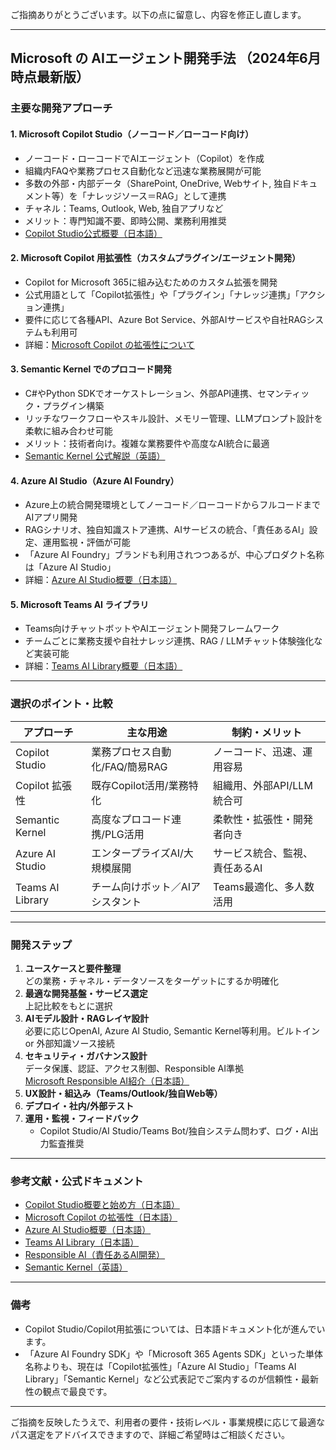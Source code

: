 ご指摘ありがとうございます。以下の点に留意し、内容を修正し直します。

---

## Microsoft の AIエージェント開発手法 （2024年6月時点最新版）

### 主要な開発アプローチ

#### 1. Microsoft Copilot Studio（ノーコード／ローコード向け）
- ノーコード・ローコードでAIエージェント（Copilot）を作成
- 組織内FAQや業務プロセス自動化など迅速な業務展開が可能
- 多数の外部・内部データ（SharePoint, OneDrive, Webサイト, 独自ドキュメント等）を「ナレッジソース＝RAG」として連携
- チャネル：Teams, Outlook, Web, 独自アプリなど
- メリット：専門知識不要、即時公開、業務利用推奨
- [Copilot Studio公式概要（日本語）](https://learn.microsoft.com/ja-jp/microsoft-copilot-studio/overview)

#### 2. Microsoft Copilot 用拡張性（カスタムプラグイン/エージェント開発）
- Copilot for Microsoft 365に組み込むためのカスタム拡張を開発
- 公式用語として「Copilot拡張性」や「プラグイン」「ナレッジ連携」「アクション連携」
- 要件に応じて各種API、Azure Bot Service、外部AIサービスや自社RAGシステムも利用可
- 詳細：[Microsoft Copilot の拡張性について](https://learn.microsoft.com/ja-jp/microsoft-365-copilot/extensibility/agents-overview)

#### 3. Semantic Kernel でのプロコード開発
- C#やPython SDKでオーケストレーション、外部API連携、セマンティック・プラグイン構築
- リッチなワークフローやスキル設計、メモリー管理、LLMプロンプト設計を柔軟に組み合わせ可能
- メリット：技術者向け。複雑な業務要件や高度なAI統合に最適
- [Semantic Kernel 公式解説（英語）](https://learn.microsoft.com/en-us/semantic-kernel/)

#### 4. Azure AI Studio（Azure AI Foundry）
- Azure上の統合開発環境としてノーコード／ローコードからフルコードまでAIアプリ開発
- RAGシナリオ、独自知識ストア連携、AIサービスの統合、「責任あるAI」設定、運用監視・評価が可能
- 「Azure AI Foundry」ブランドも利用されつつあるが、中心プロダクト名称は「Azure AI Studio」
- 詳細：[Azure AI Studio概要（日本語）](https://learn.microsoft.com/ja-jp/azure/ai-studio/overview)

#### 5. Microsoft Teams AI ライブラリ
- Teams向けチャットボットやAIエージェント開発フレームワーク
- チームごとに業務支援や自社ナレッジ連携、RAG / LLMチャット体験強化など実装可能
- 詳細：[Teams AI Library概要（日本語）](https://learn.microsoft.com/ja-jp/microsoftteams/platform/teams-ai-library/overview)

---

### 選択のポイント・比較

| アプローチ              | 主な用途                          | 制約・メリット                  |
|------------------------|-----------------------------------|---------------------------------|
| Copilot Studio         | 業務プロセス自動化/FAQ/簡易RAG    | ノーコード、迅速、運用容易      |
| Copilot 拡張性         | 既存Copilot活用/業務特化           | 組織用、外部API/LLM統合可      |
| Semantic Kernel        | 高度なプロコード連携/PLG活用       | 柔軟性・拡張性・開発者向き      |
| Azure AI Studio        | エンタープライズAI/大規模展開      | サービス統合、監視、責任あるAI |
| Teams AI Library       | チーム向けボット／AIアシスタント   | Teams最適化、多人数活用        |

---

### 開発ステップ
1. **ユースケースと要件整理**  
どの業務・チャネル・データソースをターゲットにするか明確化
2. **最適な開発基盤・サービス選定**  
上記比較をもとに選択
3. **AIモデル設計・RAGレイヤ設計**  
必要に応じOpenAI, Azure AI Studio, Semantic Kernel等利用。ビルトイン or 外部知識ソース接続
4. **セキュリティ・ガバナンス設計**  
データ保護、認証、アクセス制御、Responsible AI準拠  
[Microsoft Responsible AI紹介（日本語）](https://learn.microsoft.com/ja-jp/azure/architecture/ai-ml/responsible-ai)
5. **UX設計・組込み（Teams/Outlook/独自Web等）**
6. **デプロイ・社内/外部テスト**
7. **運用・監視・フィードバック**
   - Copilot Studio/AI Studio/Teams Bot/独自システム問わず、ログ・AI出力監査推奨

---

### 参考文献・公式ドキュメント

- [Copilot Studio概要と始め方（日本語）](https://learn.microsoft.com/ja-jp/microsoft-copilot-studio/overview)
- [Microsoft Copilot の拡張性（日本語）](https://learn.microsoft.com/ja-jp/microsoft-365-copilot/extensibility/agents-overview)
- [Azure AI Studio概要（日本語）](https://learn.microsoft.com/ja-jp/azure/ai-studio/overview)
- [Teams AI Library（日本語）](https://learn.microsoft.com/ja-jp/microsoftteams/platform/teams-ai-library/overview)
- [Responsible AI（責任あるAI開発）](https://learn.microsoft.com/ja-jp/azure/architecture/ai-ml/responsible-ai)
- [Semantic Kernel（英語）](https://learn.microsoft.com/en-us/semantic-kernel/)

---

### 備考
- Copilot Studio/Copilot用拡張については、日本語ドキュメント化が進んでいます。
- 「Azure AI Foundry SDK」や「Microsoft 365 Agents SDK」といった単体名称よりも、現在は「Copilot拡張性」「Azure AI Studio」「Teams AI Library」「Semantic Kernel」など公式表記でご案内するのが信頼性・最新性の観点で最良です。

---

ご指摘を反映したうえで、利用者の要件・技術レベル・事業規模に応じて最適なパス選定をアドバイスできますので、詳細ご希望時はご相談ください。